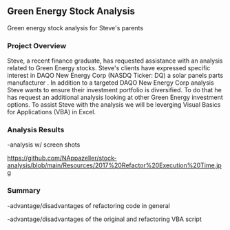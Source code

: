 ## Green Energy Stock Analysis
Green energy stock analysis for Steve's parents

### Project Overview

Steve, a recent finance graduate, has requested assistance with an analysis related to Green Energy stocks. Steve's clients have expressed specific interest in DAQO New Energy Corp (NASDQ Ticker: DQ) a solar panels parts manufacturer  . In addition to a targeted DAQO New Energy Corp analysis Steve wants to ensure their investment portfolio is diversified. To do that he has request an additional analysis looking at other Green Energy investment options. To assist Steve with the analysis we will be leverging Visual Basics for Applications (VBA) in Excel. 


### Analysis Results
-analysis w/ screen shots


https://github.com/NAppazeller/stock-analysis/blob/main/Resources/2017%20Refactor%20Execution%20Time.jpg





### Summary
-advantage/disadvantages of refactoring code in general




-advantage/disadvantages of the original and refactoring VBA script



